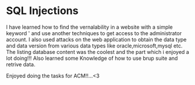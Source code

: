 # SQL Injections

I have learned how to find the vernalability in a website with a simple keyword ' and use another techniques to get access to the administrator account.
I also used attacks on the web application to obtain the data type and data version from various data types like oracle,microsoft,mysql etc.
The listing database content was the coolest and the part which i enjoyed a lot doing!!! 
Also learned some Knowledge of how to use brup suite and retrive data.

Enjoyed doing the tasks for ACM!!...<3
